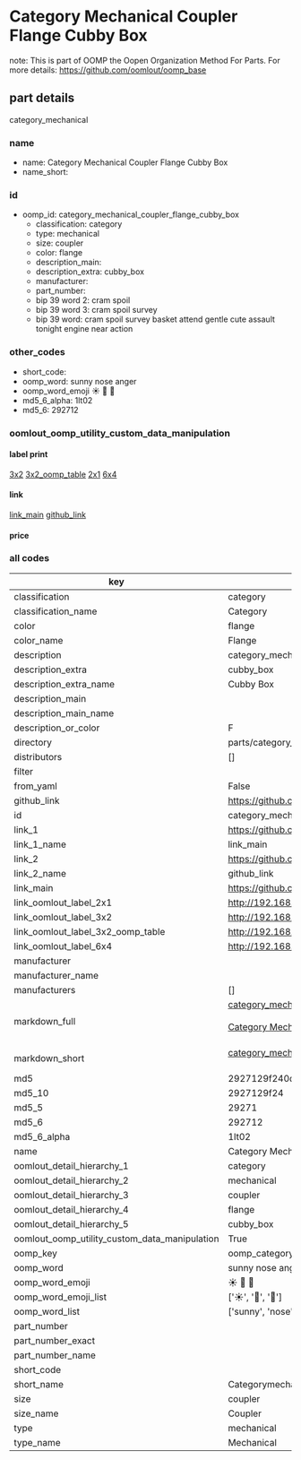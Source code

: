 # Category Mechanical Coupler Flange Cubby Box  

note: This is part of OOMP the Oopen Organization Method For Parts. For more details: https://github.com/oomlout/oomp_base

##  part details



category_mechanical

### name
* name: Category Mechanical Coupler Flange Cubby Box
* name_short: 
### id
* oomp_id: category_mechanical_coupler_flange_cubby_box
  * classification: category
  * type: mechanical
  * size: coupler
  * color: flange
  * description_main: 
  * description_extra: cubby_box
  * manufacturer: 
  * part_number: 
  * bip 39 word 2: cram spoil
  * bip 39 word 3: cram spoil survey
  * bip 39 word: cram spoil survey basket attend gentle cute assault tonight engine near action

### other_codes
* short_code: 
* oomp_word: sunny nose anger
* oomp_word_emoji :sunny: :nose: :anger:
* md5_6_alpha: 1lt02
* md5_6: 292712






### oomlout_oomp_utility_custom_data_manipulation
#### label print
[3x2](http://192.168.1.245:1112/?label=oomp%201lt02)
[3x2_oomp_table](http://192.168.1.107:1112/?label=oomp%201lt02)
[2x1](http://192.168.1.242:1112/?label=oomp%201lt02)
[6x4](http://192.168.1.55:1112/?label=oomp%201lt02)    

#### link

[link_main](https://github.com/oomlout/oomlout_oomp_current_version_messy/tree/main/parts/category_mechanical_coupler_flange_cubby_box) [github_link](https://github.com/oomlout/oomlout_oomp_part_src/tree/main/parts/category_mechanical_coupler_flange_cubby_box)                             

#### price







### all codes 
| key | value |  
| --- | --- |  
| classification | category |  
| classification_name | Category |  
| color | flange |  
| color_name | Flange |  
| description | category_mechanical |  
| description_extra | cubby_box |  
| description_extra_name | Cubby Box |  
| description_main |  |  
| description_main_name |  |  
| description_or_color | F  |  
| directory | parts/category_mechanical_coupler_flange_cubby_box |  
| distributors | [] |  
| filter |  |  
| from_yaml | False |  
| github_link | https://github.com/oomlout/oomlout_oomp_part_src/tree/main/parts/category_mechanical_coupler_flange_cubby_box |  
| id | category_mechanical_coupler_flange_cubby_box |  
| link_1 | https://github.com/oomlout/oomlout_oomp_current_version_messy/tree/main/parts/category_mechanical_coupler_flange_cubby_box |  
| link_1_name | link_main |  
| link_2 | https://github.com/oomlout/oomlout_oomp_part_src/tree/main/parts/category_mechanical_coupler_flange_cubby_box |  
| link_2_name | github_link |  
| link_main | https://github.com/oomlout/oomlout_oomp_current_version_messy/tree/main/parts/category_mechanical_coupler_flange_cubby_box |  
| link_oomlout_label_2x1 | http://192.168.1.242:1112/?label=oomp%201lt02 |  
| link_oomlout_label_3x2 | http://192.168.1.245:1112/?label=oomp%201lt02 |  
| link_oomlout_label_3x2_oomp_table | http://192.168.1.107:1112/?label=oomp%201lt02 |  
| link_oomlout_label_6x4 | http://192.168.1.55:1112/?label=oomp%201lt02 |  
| manufacturer |  |  
| manufacturer_name |  |  
| manufacturers | [] |  
| markdown_full | [category_mechanical_coupler_flange_cubby_box](https://github.com/oomlout/oomlout_oomp_current_version_messy/tree/main/parts/category_mechanical_coupler_flange_cubby_box)<br>[](https://github.com/oomlout/oomlout_oomp_current_version_messy/tree/main/parts/category_mechanical_coupler_flange_cubby_box)<br>[Category Mechanical Coupler Flange Cubby Box](https://github.com/oomlout/oomlout_oomp_current_version_messy/tree/main/parts/category_mechanical_coupler_flange_cubby_box)<br><br> |  
| markdown_short | [category_mechanical_coupler_flange_cubby_box](https://github.com/oomlout/oomlout_oomp_current_version_messy/tree/main/parts/category_mechanical_coupler_flange_cubby_box)<br><br> |  
| md5 | 2927129f240d86d584874133b5749191 |  
| md5_10 | 2927129f24 |  
| md5_5 | 29271 |  
| md5_6 | 292712 |  
| md5_6_alpha | 1lt02 |  
| name | Category Mechanical Coupler Flange Cubby Box |  
| oomlout_detail_hierarchy_1 | category |  
| oomlout_detail_hierarchy_2 | mechanical |  
| oomlout_detail_hierarchy_3 | coupler |  
| oomlout_detail_hierarchy_4 | flange |  
| oomlout_detail_hierarchy_5 | cubby_box |  
| oomlout_oomp_utility_custom_data_manipulation | True |  
| oomp_key | oomp_category_mechanical_coupler_flange_cubby_box |  
| oomp_word | sunny nose anger |  
| oomp_word_emoji | :sunny: :nose: :anger: |  
| oomp_word_emoji_list | [':sunny:', ':nose:', ':anger:'] |  
| oomp_word_list | ['sunny', 'nose', 'anger'] |  
| part_number |  |  
| part_number_exact |  |  
| part_number_name |  |  
| short_code |  |  
| short_name | Categorymechanical |  
| size | coupler |  
| size_name | Coupler |  
| type | mechanical |  
| type_name | Mechanical |  
